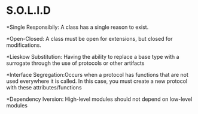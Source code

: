 # S.O.L.I.D

*Single Responsibily: A class has a single reason to exist.

*Open-Closed: A class must be open for extensions, but closed for modifications.

*Lieskow Substitution: Having the ability to replace a base type with a surrogate through the use of protocols or other artifacts

*Interface Segregation:Occurs when a protocol has functions that are not used everywhere it is called. In this case, you must create a new protocol with these attributes/functions

*Dependency Iversion: High-level modules should not depend on low-level modules

